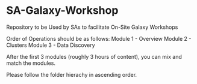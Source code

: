 # SA-Galaxy-Workshop

Repository to be Used by SAs to facilitate On-Site Galaxy Workshops

Order of Operations should be as follows:
Module 1 - Overview
Module 2 - Clusters
Module 3 - Data Discovery

After the first 3 modules (roughly 3 hours of content), you can mix and match the modules. 

Please follow the folder hierachy in ascending order. 
